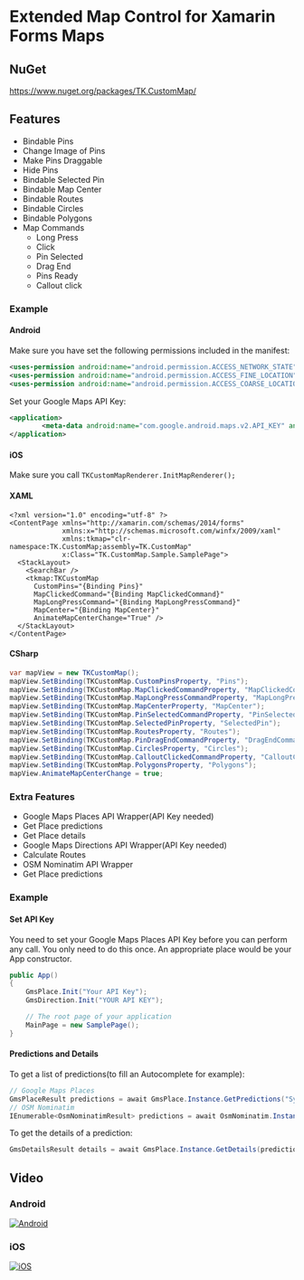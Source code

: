 # Extended Map Control for Xamarin Forms Maps

## NuGet

https://www.nuget.org/packages/TK.CustomMap/

## Features

* Bindable Pins
 * Change Image of Pins
 * Make Pins Draggable
 * Hide Pins
* Bindable Selected Pin
* Bindable Map Center
* Bindable Routes
* Bindable Circles
* Bindable Polygons
* Map Commands
  * Long Press
  * Click
  * Pin Selected
  * Drag End
  * Pins Ready
  * Callout click

### Example

#### Android

Make sure you have set the following permissions included in the manifest:

```XML
<uses-permission android:name="android.permission.ACCESS_NETWORK_STATE" />
<uses-permission android:name="android.permission.ACCESS_FINE_LOCATION" />
<uses-permission android:name="android.permission.ACCESS_COARSE_LOCATION" />
```

Set your Google Maps API Key:
```XML
<application>
		<meta-data android:name="com.google.android.maps.v2.API_KEY" android:value="YOUR API KEY" />
</application>
```

#### iOS

Make sure you call ```TKCustomMapRenderer.InitMapRenderer();```

#### XAML

```XAML
<?xml version="1.0" encoding="utf-8" ?>
<ContentPage xmlns="http://xamarin.com/schemas/2014/forms"
             xmlns:x="http://schemas.microsoft.com/winfx/2009/xaml"
             xmlns:tkmap="clr-namespace:TK.CustomMap;assembly=TK.CustomMap"
             x:Class="TK.CustomMap.Sample.SamplePage">
  <StackLayout>
    <SearchBar />
    <tkmap:TKCustomMap 
      CustomPins="{Binding Pins}" 
      MapClickedCommand="{Binding MapClickedCommand}" 
      MapLongPressCommand="{Binding MapLongPressCommand}" 
      MapCenter="{Binding MapCenter}" 
      AnimateMapCenterChange="True" /> 
  </StackLayout>
</ContentPage>
```

#### CSharp

```C#
var mapView = new TKCustomMap();
mapView.SetBinding(TKCustomMap.CustomPinsProperty, "Pins");
mapView.SetBinding(TKCustomMap.MapClickedCommandProperty, "MapClickedCommand");
mapView.SetBinding(TKCustomMap.MapLongPressCommandProperty, "MapLongPressCommand");
mapView.SetBinding(TKCustomMap.MapCenterProperty, "MapCenter");
mapView.SetBinding(TKCustomMap.PinSelectedCommandProperty, "PinSelectedCommand");
mapView.SetBinding(TKCustomMap.SelectedPinProperty, "SelectedPin");
mapView.SetBinding(TKCustomMap.RoutesProperty, "Routes");
mapView.SetBinding(TKCustomMap.PinDragEndCommandProperty, "DragEndCommand");
mapView.SetBinding(TKCustomMap.CirclesProperty, "Circles");
mapView.SetBinding(TKCustomMap.CalloutClickedCommandProperty, "CalloutClickedCommand");
mapView.SetBinding(TKCustomMap.PolygonsProperty, "Polygons");
mapView.AnimateMapCenterChange = true;
```

### Extra Features

* Google Maps Places API Wrapper(API Key needed)
 * Get Place predictions
 * Get Place details
* Google Maps Directions API Wrapper(API Key needed)
 * Calculate Routes
* OSM Nominatim API Wrapper
 * Get Place predictions

### Example

#### Set API Key

You need to set your Google Maps Places API Key before you can perform any call. You only need to do this once. An appropriate place would be your App constructor.

```C#
public App()
{
    GmsPlace.Init("Your API Key");
    GmsDirection.Init("YOUR API KEY");

    // The root page of your application
    MainPage = new SamplePage();
}
```

#### Predictions and Details

To get a list of predictions(to fill an Autocomplete for example):

```C#
// Google Maps Places
GmsPlaceResult predictions = await GmsPlace.Instance.GetPredictions("Sydney");
// OSM Nominatim
IEnumerable<OsmNominatimResult> predictions = await OsmNominatim.Instance.GetPredictions("Sydney");
```

To get the details of a prediction:

```C#
GmsDetailsResult details = await GmsPlace.Instance.GetDetails(predictions.Predictions[0].PlaceId);
```

## Video

### Android

[![Android](http://i.imgur.com/HDrntbk.png)](https://www.youtube.com/watch?v=fNcpbqqNUfQ "Android")

### iOS

[![iOS](http://i.imgur.com/q8uuh7q.png)](https://youtu.be/e1k6nnYtZ8w "iOS")
